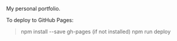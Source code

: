 My personal portfolio.

To deploy to GitHub Pages:
> npm install --save gh-pages (if not installed)
> npm run deploy
